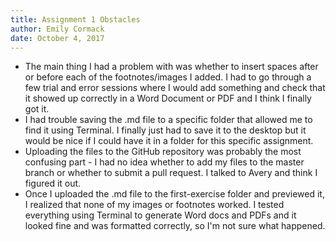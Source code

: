 ```yaml
---  
title: Assignment 1 Obstacles
author: Emily Cormack
date: October 4, 2017 
---  
```


* The main thing I had a problem with was whether to insert spaces after or before each of the footnotes/images I added. I had to go through a few trial and error sessions where I would add something and check that it showed up correctly in a Word Document or PDF and I think I finally got it.
* I had trouble saving the .md file to a specific folder that allowed me to find it using Terminal. I finally just had to save it to the desktop but it would be nice if I could have it in a folder for this specific assignment.
* Uploading the files to the GitHub repository was probably the most confusing part - I had no idea whether to add my files to the master branch or whether to submit a pull request. I talked to Avery and think I figured it out.
* Once I uploaded the .md file to the first-exercise folder and previewed it, I realized that none of my images or footnotes worked. I tested everything using Terminal to generate Word docs and PDFs and it looked fine and was formatted correctly, so I'm not sure what happened.
